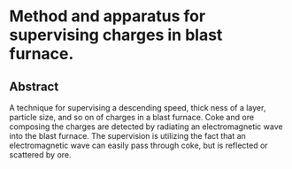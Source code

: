 # Method and apparatus for supervising charges in blast furnace.

## Abstract
A technique for supervising a descending speed, thick ness of a layer, particle size, and so on of charges in a blast furnace. Coke and ore composing the charges are detected by radiating an electromagnetic wave into the blast furnace. The supervision is utilizing the fact that an electromagnetic wave can easily pass through coke, but is reflected or scattered by ore.